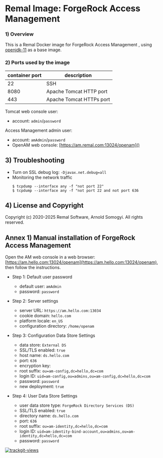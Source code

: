 # Remal Image: ForgeRock Access Management

### 1) Overview
This is a Remal Docker image for ForgeRock Access Management , using [openjdk-11](../../core/openjdk-11) as a base image.

### 2) Ports used by the image

| container port | description              |
|----------------|--------------------------|
| 22             | SSH                      |
| 8080           | Apache Tomcat HTTP port  |
| 443            | Apache Tomcat HTTPs port |

Tomcat web console user:
* account: `admin`/`password`

Access Management admin user:
* account: `amAdmin`/`password`
* OpenAM web console: [https://am.remal.com:13024/openam]()

## 3) Troubleshooting
* Turn on SSL debug log: `-Djavax.net.debug=all`
* Monitoring the network traffic
    ~~~~
    $ tcpdump --interface any -f "not port 22"
    $ tcpdump --interface any -f "not port 22 and not port 636
    ~~~~

## 4) License and Copyright
Copyright (c) 2020-2025 Remal Software, Arnold Somogyi. All rights reserved.

## Annex 1) Manual installation of ForgeRock Access Management
Open the AM web console in a web browser: [https://am.hello.com:13024/openam](https://am.hello.com:13024/openam), then follow the instructions.

* Step 1: Default user password
  * default user: `amAdmin`
  * password: `password`


* Step 2: Server settings
  * server URL: `https://am.hello.com:13034`
  * cookie domain: `hello.com`
  * platform locale: `en_US`
  * configuration directory: `/home/openam`


* Step 3: Configuration Data Store Settings
  * data store: `External DS`
  * SSL/TLS enabled: `true`
  * host name: `ds.hello.com`
  * port: `636`
  * encryption key:
  * root suffix: `ou=am-config,dc=hello,dc=com`
  * login ID: `uid=am-config,ou=admins,ou=am-config,dc=hello,dc=com`
  * password: `password`
  * new deployment: `true`


* Step 4: User Data Store Settings
  * user data store type: `ForgeRock Directory Services (DS)`
  * SSL/TLS enabled: `true`
  * directory name: `ds.hello.com`
  * port: `636`
  * root suffix: `ou=am-identity,dc=hello,dc=com`
  * login ID: `uid=am-identity-bind-account,ou=admins,ou=am-identity,dc=hello,dc=com`
  * password: `password`

<a href="https://trackgit.com">
  <img src="https://us-central1-trackgit-analytics.cloudfunctions.net/token/ping/lcfhkdub7k2lpj33n2cl" alt="trackgit-views" />
</a>

